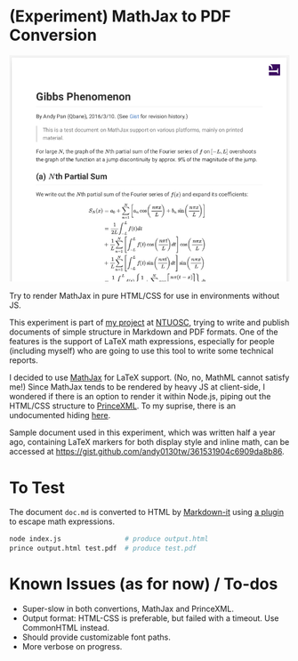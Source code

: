 # (Experiment) MathJax to PDF Conversion

![Screenshot](screenshot.png)

Try to render MathJax in pure HTML/CSS for use in environments without JS.

This experiment is part of [my project](https://paper.dropbox.com/doc/Markdown-to-PDF-xTMXMPHv0dM3rQDIJERgf) at [NTUOSC](https://ntuosc.org/), trying to write and publish documents of simple structure in Markdown and PDF formats. One of the features is the support of LaTeX math expressions, especially for people (including myself) who are going to use this tool to write some technical reports.

I decided to use [MathJax](http://www.mathjax.org) for LaTeX support. (No, no, MathML cannot satisfy me!) Since MathJax tends to be rendered by heavy JS at client-side, I wondered if there is an option to render it within Node.js, piping out the HTML/CSS structure to [PrinceXML](http://princexml.com/). To my suprise, there is an undocumented hiding [here](https://github.com/mathjax/MathJax-node).

Sample document used in this experiment, which was written half a year ago, containing LaTeX markers for both display style and inline math, can be accessed at https://gist.github.com/andy0130tw/361531904c6909da8b86.

# To Test

The document `doc.md` is converted to HTML by [Markdown-it](https://markdown-it.github.io/) using [a plugin](https://github.com/classeur/markdown-it-mathjax) to escape math expressions.

```sh
node index.js                # produce output.html
prince output.html test.pdf  # produce test.pdf
```

# Known Issues (as for now) / To-dos
  * Super-slow in both convertions, MathJax and PrinceXML.
  * Output format: HTML-CSS is preferable, but failed with a timeout. Use CommonHTML instead.
  * Should provide customizable font paths.
  * More verbose on progress.

